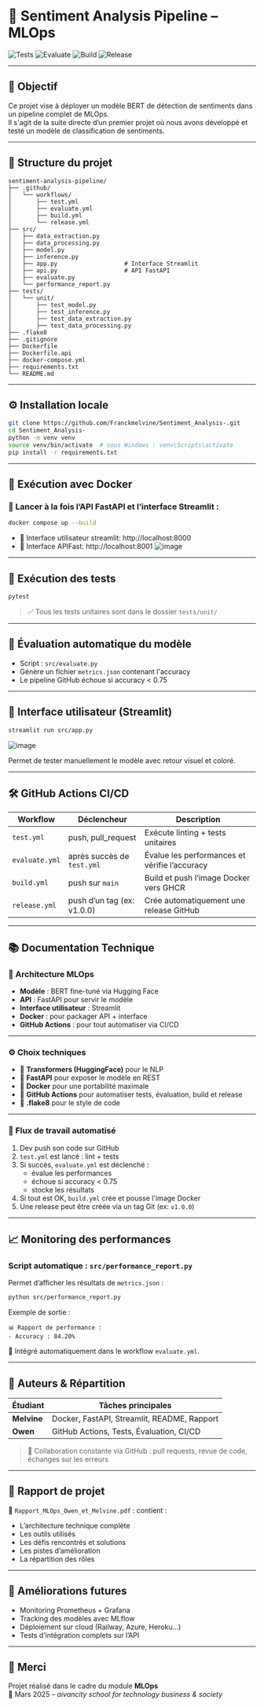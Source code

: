 # 💬 Sentiment Analysis Pipeline – MLOps 

![Tests](https://github.com/Franckmelvine/Sentiment_Analysis-/actions/workflows/test.yml/badge.svg)
![Evaluate](https://github.com/Franckmelvine/Sentiment_Analysis-/actions/workflows/evaluate.yml/badge.svg)
![Build](https://github.com/Franckmelvine/Sentiment_Analysis-/actions/workflows/build.yml/badge.svg)
![Release](https://github.com/Franckmelvine/Sentiment_Analysis-/actions/workflows/release.yml/badge.svg)

---

## 🎯 Objectif

Ce projet vise à déployer un modèle BERT de détection de sentiments dans un pipeline complet de MLOps.  
Il s'agit de la suite directe d’un premier projet où nous avons développé et testé un modèle de classification de sentiments.

---

## 🧱 Structure du projet

```
sentiment-analysis-pipeline/
├── .github/
│   └── workflows/
│       ├── test.yml
│       ├── evaluate.yml
│       ├── build.yml
│       └── release.yml
├── src/
│   ├── data_extraction.py
│   ├── data_processing.py
│   ├── model.py
│   ├── inference.py
│   ├── app.py                   # Interface Streamlit
│   ├── api.py                   # API FastAPI
│   ├── evaluate.py
│   └── performance_report.py
├── tests/
│   └── unit/
│       ├── test_model.py
│       ├── test_inference.py
│       ├── test_data_extraction.py
│       ├── test_data_processing.py
├── .flake8
├── .gitignore
├── Dockerfile
├── Dockerfile.api
├── docker-compose.yml
├── requirements.txt
└── README.md
```

---

## ⚙️ Installation locale

```bash
git clone https://github.com/Franckmelvine/Sentiment_Analysis-.git
cd Sentiment_Analysis-
python -m venv venv
source venv/bin/activate  # sous Windows : venv\Scripts\activate
pip install -r requirements.txt
```

---

## 🐳 Exécution avec Docker

### 🔧 Lancer à la fois l’API FastAPI et l’interface Streamlit :

```bash
docker compose up --build
```

- 📍 Interface utilisateur streamlit: http://localhost:8000
- 📍 Interface APIFast: http://localhost:8001
  ![image](https://github.com/user-attachments/assets/8b58c12b-e077-4eae-898d-eb7fee87bd17)

---

## 🧪 Exécution des tests

```bash
pytest
```

> ✅ Tous les tests unitaires sont dans le dossier `tests/unit/`

---

## 🧬 Évaluation automatique du modèle

- Script : `src/evaluate.py`
- Génère un fichier `metrics.json` contenant l'accuracy
- Le pipeline GitHub échoue si accuracy < 0.75

---

## 🎨 Interface utilisateur (Streamlit)

```bash
streamlit run src/app.py
```
![image](https://github.com/user-attachments/assets/b348b928-8052-48a0-ae59-cae9e5c37ec7)


Permet de tester manuellement le modèle avec retour visuel et coloré.

---

## 🛠️ GitHub Actions CI/CD

| Workflow        | Déclencheur                  | Description                                      |
|----------------|------------------------------|--------------------------------------------------|
| `test.yml`     | push, pull_request           | Exécute linting + tests unitaires               |
| `evaluate.yml` | après succès de `test.yml`   | Évalue les performances et vérifie l’accuracy   |
| `build.yml`    | push sur `main`              | Build et push l’image Docker vers GHCR          |
| `release.yml`  | push d’un tag (ex: v1.0.0)   | Crée automatiquement une release GitHub         |

---

## 📚 Documentation Technique

### 🧠 Architecture MLOps

- **Modèle** : BERT fine-tuné via Hugging Face
- **API** : FastAPI pour servir le modèle
- **Interface utilisateur** : Streamlit
- **Docker** : pour packager API + interface
- **GitHub Actions** : pour tout automatiser via CI/CD

---

### ⚙️ Choix techniques

- 🔹 **Transformers (HuggingFace)** pour le NLP
- 🔹 **FastAPI** pour exposer le modèle en REST
- 🔹 **Docker** pour une portabilité maximale
- 🔹 **GitHub Actions** pour automatiser tests, évaluation, build et release
- 🔹 **.flake8** pour le style de code

---

### 🔄 Flux de travail automatisé

1. Dev push son code sur GitHub
2. `test.yml` est lancé : lint + tests
3. Si succès, `evaluate.yml` est déclenché :
   - évalue les performances
   - échoue si accuracy < 0.75
   - stocke les résultats
4. Si tout est OK, `build.yml` crée et pousse l'image Docker
5. Une release peut être créée via un tag Git (ex: `v1.0.0`)

---

## 📈 Monitoring des performances

### Script automatique : `src/performance_report.py`

Permet d’afficher les résultats de `metrics.json` :

```bash
python src/performance_report.py
```

Exemple de sortie :
```
📊 Rapport de performance :
- Accuracy : 84.20%
```

🔁 Intégré automatiquement dans le workflow `evaluate.yml`.

---

## 👥 Auteurs & Répartition

| Étudiant      | Tâches principales                          |
|---------------|---------------------------------------------|
| **Melvine**   | Docker, FastAPI, Streamlit, README, Rapport |
| **Owen**      | GitHub Actions, Tests, Évaluation, CI/CD    |

> 🔄 Collaboration constante via GitHub : pull requests, revue de code, échanges sur les erreurs

---

## 📄 Rapport de projet

📁 `Rapport_MLOps_Owen_et_Melvine.pdf` : contient :
- L’architecture technique complète
- Les outils utilisés
- Les défis rencontrés et solutions
- Les pistes d’amélioration
- La répartition des rôles

---

## 🔮 Améliorations futures

- Monitoring Prometheus + Grafana
- Tracking des modèles avec MLflow
- Déploiement sur cloud (Railway, Azure, Heroku…)
- Tests d’intégration complets sur l’API

---

## 🏁 Merci

Projet réalisé dans le cadre du module **MLOps**  
📆 Mars 2025 – *aivancity school for technology business & society*

